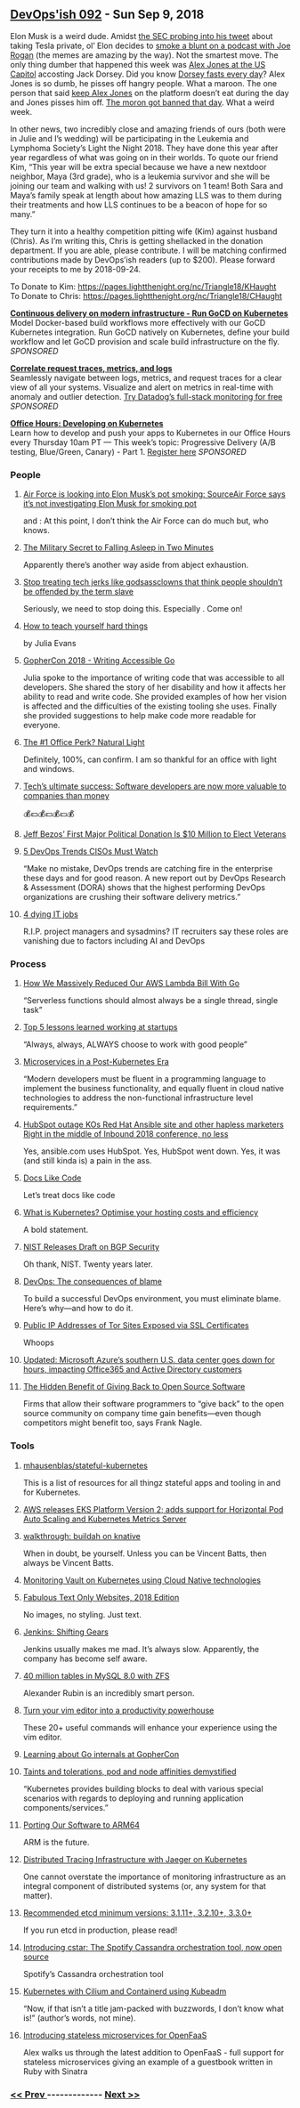 ## [DevOps'ish 092](https://devopsish.com/092) - Sun Sep 9, 2018

Elon Musk is a weird dude. Amidst <a href="https://www.nytimes.com/2018/08/15/business/tesla-musk-sec-subpoena-goldman.html">the SEC probing into his tweet</a> about taking Tesla private, ol’ Elon decides to <a href="https://money.cnn.com/2018/09/07/technology/elon-musk-joe-rogan/index.html">smoke a blunt on a podcast with Joe Rogan</a> (the memes are amazing by the way). Not the smartest move. The only thing dumber that happened this week was <a href="https://www.wired.com/story/jack-dorsey-alex-jones-photo/">Alex Jones at the US Capitol</a> accosting Jack Dorsey. Did you know <a href="https://www.businessinsider.com/twitter-ceo-jack-dorsey-heart-rate-spiked-hearings-congress-2018-9">Dorsey fasts every day</a>? Alex Jones is so dumb, he pisses off hangry people. What a maroon. The one person that said <a href="https://www.fastcompany.com/90215581/twitters-jack-dorsey-defends-decision-to-keep-alex-jones">keep Alex Jones</a> on the platform doesn’t eat during the day and Jones pisses him off. <a href="https://www.washingtonpost.com/technology/2018/09/06/twitter-has-permanently-banned-alex-jones-infowars/?noredirect=on&amp;utm_term=.ebdc392abea3">The moron got banned that day</a>. What a weird week.

In other news, two incredibly close and amazing friends of ours (both were in Julie and I’s wedding) will be participating in the Leukemia and Lymphoma Society’s Light the Night 2018. They have done this year after year regardless of what was going on in their worlds. To quote our friend Kim, “This year will be extra special because we have a new nextdoor neighbor, Maya (3rd grade), who is a leukemia survivor and she will be joining our team and walking with us! 2 survivors on 1 team! Both Sara and Maya’s family speak at length about how amazing LLS was to them during their treatments and how LLS continues to be a beacon of hope for so many.”

They turn it into a healthy competition pitting wife (Kim) against husband (Chris). As I’m writing this, Chris is getting shellacked in the donation department. If you are able, please contribute. I will be matching confirmed contributions made by DevOps’ish readers (up to $200). Please forward your receipts to me by 2018-09-24.

To Donate to Kim: <a href="https://pages.lightthenight.org/nc/Triangle18/KHaught">https://pages.lightthenight.org/nc/Triangle18/KHaught</a><br/>To Donate to Chris: <a href="https://pages.lightthenight.org/nc/Triangle18/CHaught">https://pages.lightthenight.org/nc/Triangle18/CHaught</a>

<a href="https://www.gocd.org/kubernetes"><strong>Continuous delivery on modern infrastructure - Run GoCD on Kubernetes</strong></a><br/>Model Docker-based build workflows more effectively with our GoCD Kubernetes integration. Run GoCD natively on Kubernetes, define your build workflow and let GoCD provision and scale build infrastructure on the fly. <em>SPONSORED</em>

<a href="https://www.datadoghq.com/ts/tshirt-landingpage/?utm_source=Advertisement&amp;utm_medium=Advertisement&amp;utm_campaign=Devopsish-NewsletterTshirt"><strong>Correlate request traces, metrics, and logs</strong></a><br/>Seamlessly navigate between logs, metrics, and request traces for a clear view of all your systems. Visualize and alert on metrics in real-time with anomaly and outlier detection. <a href="https://www.datadoghq.com/ts/tshirt-landingpage/?utm_source=Advertisement&amp;utm_medium=Advertisement&amp;utm_campaign=Devopsish-NewsletterTshirt">Try Datadog’s full-stack monitoring for free</a> <em>SPONSORED</em>

<a href="http://bit.ly/2Nso0wq"><strong>Office Hours: Developing on Kubernetes</strong></a><br/>Learn how to develop and push your apps to Kubernetes in our Office Hours every Thursday 10am PT — This week’s topic: Progressive Delivery (A/B testing, Blue/Green, Canary) - Part 1. <a href="http://bit.ly/2Nso0wq">Register here</a> <em>SPONSORED</em>

### People

1. [Air Force is looking into Elon Musk’s pot smoking: SourceAir Force says it’s not investigating Elon Musk for smoking pot](https://www.cnbc.com/2018/09/07/air-force-is-looking-into-elon-musks-pot-smoking-source.html)

    and : At this point, I don’t think the Air Force can do much but, who knows.
1. [The Military Secret to Falling Asleep in Two Minutes](https://www.independent.co.uk/life-style/fall-asleep-two-minutes-how-to-military-secret-trick-a8520991.html)

     Apparently there’s another way aside from abject exhaustion.
1. [Stop treating tech jerks like godsassclowns that think people shouldn’t be offended by the term slave](https://nypost.com/2018/09/01/stop-treating-tech-jerks-like-gods/)

     Seriously, we need to stop doing this. Especially . Come on!
1. [How to teach yourself hard things](https://jvns.ca/blog/2018/09/01/learning-skills-you-can-practice/)

    by Julia Evans
1. [GopherCon 2018 - Writing Accessible Go](https://about.sourcegraph.com/go/gophecon-2018-writing-accessible-go/)

     Julia spoke to the importance of writing code that was accessible to all developers. She shared the story of her disability and how it affects her ability to read and write code. She provided examples of how her vision is affected and the difficulties of the existing tooling she uses. Finally she provided suggestions to help make code more readable for everyone.
1. [The #1 Office Perk? Natural Light](https://hbr.org/2018/09/the-1-office-perk-natural-light)

     Definitely, 100%, can confirm. I am so thankful for an office with light and windows.
1. [Tech’s ultimate success: Software developers are now more valuable to companies than money](https://www.cnbc.com/2018/09/06/companies-worry-more-about-access-to-software-developers-than-capital.html)

     💰💵💰💵💰💵💰
1. [Jeff Bezos’ First Major Political Donation Is $10 Million to Elect Veterans](https://www.nytimes.com/2018/09/05/technology/jeff-bezos-amazon-political-donation-veterans.html)

    
1. [5 DevOps Trends CISOs Must Watch](https://securityboulevard.com/2018/09/5-devops-trends-cisos-must-watch/)

     “Make no mistake, DevOps trends are catching fire in the enterprise these days and for good reason. A new report out by DevOps Research & Assessment (DORA) shows that the highest performing DevOps organizations are crushing their software delivery metrics.”
1. [4 dying IT jobs](https://enterprisersproject.com/article/2018/9/4-dying-it-jobs)

     R.I.P. project managers and sysadmins? IT recruiters say these roles are vanishing due to factors including AI and DevOps
### Process

1. [How We Massively Reduced Our AWS Lambda Bill With Go](https://runbook.cloud/blog/posts/how-we-massively-reduced-our-aws-lambda-bill-with-go/)

     “Serverless functions should almost always be a single thread, single task”
1. [Top 5 lessons learned working at startups](https://medium.com/@copyconstruct/top-5-lessons-learned-working-at-startups-828ba1d13aa4)

     “Always, always, ALWAYS choose to work with good people”
1. [Microservices in a Post-Kubernetes Era](https://www.infoq.com/articles/microservices-post-kubernetes)

     “Modern developers must be fluent in a programming language to implement the business functionality, and equally fluent in cloud native technologies to address the non-functional infrastructure level requirements.”
1. [HubSpot outage KOs Red Hat Ansible site and other hapless marketers Right in the middle of Inbound 2018 conference, no less](https://www.theregister.co.uk/2018/09/06/hubspot_outage_inbound_2018_conference/)

     Yes, ansible.com uses HubSpot. Yes, HubSpot went down. Yes, it was (and still kinda is) a pain in the ass.
1. [Docs Like Code](https://www.docslikecode.com/)

     Let’s treat docs like code
1. [What is Kubernetes? Optimise your hosting costs and efficiency](https://learnk8s.io/blog/what-is-kubernetes)

     A bold statement.
1. [NIST Releases Draft on BGP Security](https://www.darkreading.com/perimeter/nist-releases-draft-on-bgp-security/d/d-id/1332740)

     Oh thank, NIST. Twenty years later.
1. [DevOps: The consequences of blame](https://opensource.com/article/18/9/consequences-blame-your-devops-team)

     To build a successful DevOps environment, you must eliminate blame. Here’s why—and how to do it.
1. [Public IP Addresses of Tor Sites Exposed via SSL Certificates](https://www.bleepingcomputer.com/news/security/public-ip-addresses-of-tor-sites-exposed-via-ssl-certificates/)

     Whoops
1. [Updated: Microsoft Azure’s southern U.S. data center goes down for hours, impacting Office365 and Active Directory customers](https://www.geekwire.com/2018/microsoft-azures-southern-u-s-data-center-goes-hours-impacting-office365-active-directory-customers/)

    
1. [The Hidden Benefit of Giving Back to Open Source Software](https://hbswk.hbs.edu/item/the-hidden-benefit-of-giving-back-to-open-source-software)

     Firms that allow their software programmers to “give back” to the open source community on company time gain benefits—even though competitors might benefit too, says Frank Nagle.
### Tools

1. [mhausenblas/stateful-kubernetes](https://github.com/mhausenblas/stateful-kubernetes)

     This is a list of resources for all thingz stateful apps and tooling in and for Kubernetes.
1. [AWS releases EKS Platform Version 2; adds support for Horizontal Pod Auto Scaling and Kubernetes Metrics Server](http://wwpi.com/2018/09/02/aws-releases-eks-platform-version-2-adds-support-for-horizontal-pod-auto-scaling-and-kubernetes-metrics-server/)

    
1. [walkthrough: buildah on knative](https://gist.github.com/vbatts/ab78083700872ca854e46cccc9f18fd5)

     When in doubt, be yourself. Unless you can be Vincent Batts, then always be Vincent Batts.
1. [Monitoring Vault on Kubernetes using Cloud Native technologies](https://banzaicloud.com/blog/monitoring-vault-grafana/)

    
1. [Fabulous Text Only Websites, 2018 Edition](http://rickcarlino.com/2018/07/11/fabulous-text-only-websites-2018-edition-html.html)

     No images, no styling. Just text.
1. [Jenkins: Shifting Gears](https://jenkins.io/blog/2018/08/31/shifting-gears/index.html)

     Jenkins usually makes me mad. It’s always slow. Apparently, the company has become self aware.
1. [40 million tables in MySQL 8.0 with ZFS](https://www.percona.com/blog/2018/09/03/40-million-tables-in-mysql-8-0-with-zfs/)

     Alexander Rubin is an incredibly smart person.
1. [Turn your vim editor into a productivity powerhouse](https://opensource.com/article/18/9/vi-editor-productivity-powerhouse)

     These 20+ useful commands will enhance your experience using the vim editor.
1. [Learning about Go internals at GopherCon](https://lwn.net/Articles/764131/)

    
1. [Taints and tolerations, pod and node affinities demystified](https://banzaicloud.com/blog/k8s-taints-tolerations-affinities/)

     “Kubernetes provides building blocks to deal with various special scenarios with regards to deploying and running application components/services.”
1. [Porting Our Software to ARM64](https://blog.cloudflare.com/porting-our-software-to-arm64/)

     ARM is the future.
1. [Distributed Tracing Infrastructure with Jaeger on Kubernetes](https://medium.com/@masroor.hasan/tracing-infrastructure-with-jaeger-on-kubernetes-6800132a677)

     One cannot overstate the importance of monitoring infrastructure as an integral component of distributed systems (or, any system for that matter).
1. [Recommended etcd minimum versions: 3.1.11+, 3.2.10+, 3.3.0+](https://discuss.kubernetes.io/t/recommended-etcd-minimum-versions-3-1-11-3-2-10-3-3-0/2637)

     If you run etcd in production, please read!
1. [Introducing cstar: The Spotify Cassandra orchestration tool, now open source](https://labs.spotify.com/2018/09/04/introducing-cstar-the-spotify-cassandra-orchestration-tool-now-open-source/)

     Spotify’s Cassandra orchestration tool
1. [Kubernetes with Cilium and Containerd using Kubeadm](https://blog.scottlowe.org/2018/09/06/kubernetes-cilium-containerd-using-kubeadm/)

     “Now, if that isn’t a title jam-packed with buzzwords, I don’t know what is!” (author’s words, not mine).
1. [Introducing stateless microservices for OpenFaaS](https://www.openfaas.com/blog/stateless-microservices/)

     Alex walks us through the latest addition to OpenFaaS - full support for stateless microservices giving an example of a guestbook written in Ruby with Sinatra

### [ << Prev ](sreweekly-91.md) ------------- [ Next >> ](sreweekly-93.md)